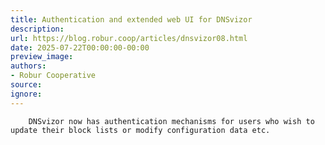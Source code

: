 ```yaml
---
title: Authentication and extended web UI for DNSvizor
description:
url: https://blog.robur.coop/articles/dnsvizor08.html
date: 2025-07-22T00:00:00-00:00
preview_image:
authors:
- Robur Cooperative
source:
ignore:
---
```



        DNSvizor now has authentication mechanisms for users who wish to update their block lists or modify configuration data etc.
      
